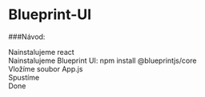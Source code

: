 # Blueprint-UI

###Návod:

Nainstalujeme react</br>
Nainstalujeme Blueprint UI: npm install @blueprintjs/core</br>
Vložíme soubor App.js</br>
Spustíme</br>
Done
